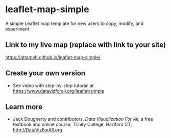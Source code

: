 # leaflet-map-simple
A simple Leaflet map template for new users to copy, modify, and experiment

## Link to my live map (replace with link to your site)

https://attameh.github.io/leaflet-map-simple/ 

## Create your own version
- See video with step-by-step tutorial at https://www.datavizforall.org/leaflet/simple

## Learn more
- Jack Dougherty and contributors, *Data Visualization For All*, a free textbook and online course, Trinity College, Hartford CT, http://DataVizForAll.org
